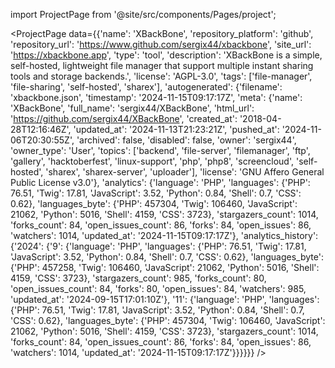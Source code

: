 
import ProjectPage from '@site/src/components/Pages/project';

<ProjectPage
    data={{'name': 'XBackBone', 'repository_platform': 'github', 'repository_url': 'https://www.github.com/sergix44/xbackbone', 'site_url': 'https://xbackbone.app', 'type': 'tool', 'description': 'XBackBone is a simple, self-hosted, lightweight file manager that support multiple instant sharing tools and storage backends.', 'license': 'AGPL-3.0', 'tags': ['file-manager', 'file-sharing', 'self-hosted', 'sharex'], 'autogenerated': {'filename': 'xbackbone.json', 'timestamp': '2024-11-15T09:17:17Z', 'meta': {'name': 'XBackBone', 'full_name': 'sergix44/XBackBone', 'html_url': 'https://github.com/sergix44/XBackBone', 'created_at': '2018-04-28T12:16:46Z', 'updated_at': '2024-11-13T21:23:21Z', 'pushed_at': '2024-11-06T20:30:55Z', 'archived': false, 'disabled': false, 'owner': 'sergix44', 'owner_type': 'User', 'topics': ['backend', 'file-server', 'filemanager', 'ftp', 'gallery', 'hacktoberfest', 'linux-support', 'php', 'php8', 'screencloud', 'self-hosted', 'sharex', 'sharex-server', 'uploader'], 'license': 'GNU Affero General Public License v3.0'}, 'analytics': {'language': 'PHP', 'languages': {'PHP': 76.51, 'Twig': 17.81, 'JavaScript': 3.52, 'Python': 0.84, 'Shell': 0.7, 'CSS': 0.62}, 'languages_byte': {'PHP': 457304, 'Twig': 106460, 'JavaScript': 21062, 'Python': 5016, 'Shell': 4159, 'CSS': 3723}, 'stargazers_count': 1014, 'forks_count': 84, 'open_issues_count': 86, 'forks': 84, 'open_issues': 86, 'watchers': 1014, 'updated_at': '2024-11-15T09:17:17Z'}, 'analytics_history': {'2024': {'9': {'language': 'PHP', 'languages': {'PHP': 76.51, 'Twig': 17.81, 'JavaScript': 3.52, 'Python': 0.84, 'Shell': 0.7, 'CSS': 0.62}, 'languages_byte': {'PHP': 457258, 'Twig': 106460, 'JavaScript': 21062, 'Python': 5016, 'Shell': 4159, 'CSS': 3723}, 'stargazers_count': 985, 'forks_count': 80, 'open_issues_count': 84, 'forks': 80, 'open_issues': 84, 'watchers': 985, 'updated_at': '2024-09-15T17:01:10Z'}, '11': {'language': 'PHP', 'languages': {'PHP': 76.51, 'Twig': 17.81, 'JavaScript': 3.52, 'Python': 0.84, 'Shell': 0.7, 'CSS': 0.62}, 'languages_byte': {'PHP': 457304, 'Twig': 106460, 'JavaScript': 21062, 'Python': 5016, 'Shell': 4159, 'CSS': 3723}, 'stargazers_count': 1014, 'forks_count': 84, 'open_issues_count': 86, 'forks': 84, 'open_issues': 86, 'watchers': 1014, 'updated_at': '2024-11-15T09:17:17Z'}}}}}}
/>
